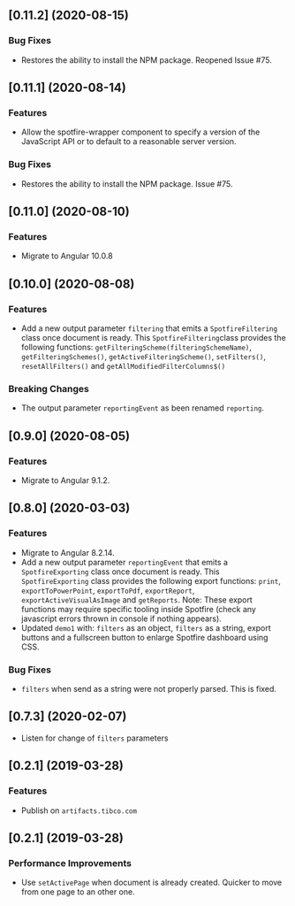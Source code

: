 <a name="0.11.2"></a>
## [0.11.2] (2020-08-15)

### Bug Fixes
 * Restores the ability to install the NPM package. Reopened Issue #75.

<a name="0.11.1"></a>
## [0.11.1] (2020-08-14)

### Features
* Allow the spotfire-wrapper component to specify a version of the JavaScript API or to default to a reasonable server version.

### Bug Fixes
 * Restores the ability to install the NPM package. Issue #75.
 
<a name="0.11.0"></a>
## [0.11.0] (2020-08-10)

### Features
 * Migrate to Angular 10.0.8
 
<a name="0.10.0"></a>
## [0.10.0] (2020-08-08)

### Features
 * Add a new output parameter `filtering` that emits a `SpotfireFiltering` class  once document is ready.
   This `SpotfireFiltering`class provides the following functions: `getFilteringScheme(filteringSchemeName)`, `getFilteringSchemes()`, `getActiveFilteringScheme()`, `setFilters()`, `resetAllFilters()` and `getAllModifiedFilterColumns$()`

### Breaking Changes
 * The output parameter `reportingEvent` as been renamed `reporting`.

<a name="0.9.0"></a>
## [0.9.0] (2020-08-05)

### Features
 * Migrate to Angular 9.1.2.

<a name="0.8.0"></a>
## [0.8.0] (2020-03-03)

### Features
 * Migrate to Angular 8.2.14.
 * Add a new output parameter `reportingEvent` that emits a `SpotfireExporting` class once document is ready.
   This `SpotfireExporting` class provides the following export functions: `print`, `exportToPowerPoint`, `exportToPdf`, `exportReport`, `exportActiveVisualAsImage` and `getReports`. Note: These export functions may require specific tooling inside Spotfire (check any javascript errors thrown in console if nothing appears).
 * Updated `demo1` with: `filters` as an object, `filters` as a string, export buttons and a fullscreen button to enlarge Spotfire dashboard using CSS.
### Bug Fixes
 * `filters` when send as a string were not properly parsed. This is fixed.

<a name="0.7.3"></a>
## [0.7.3] (2020-02-07)
 * Listen for change of `filters` parameters

<a name="0.2.1"></a>
## [0.2.1] (2019-03-28)

### Features
 * Publish on `artifacts.tibco.com`

<a name="0.1.0"></a>
## [0.2.1] (2019-03-28)

### Performance Improvements
 * Use `setActivePage` when document is already created. Quicker to move from one page to an other one.
